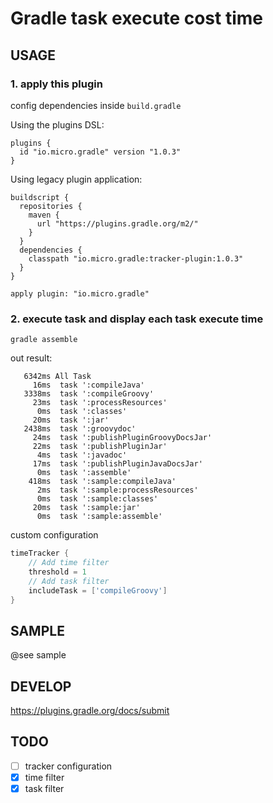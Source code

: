 # Gradle task execute cost time

## USAGE
### 1. apply this plugin
config dependencies inside `build.gradle`

Using the plugins DSL:
```
plugins {
  id "io.micro.gradle" version "1.0.3"
}
```

Using legacy plugin application:
```
buildscript {
  repositories {
    maven {
      url "https://plugins.gradle.org/m2/"
    }
  }
  dependencies {
    classpath "io.micro.gradle:tracker-plugin:1.0.3"
  }
}

apply plugin: "io.micro.gradle"
```

### 2. execute task and display each task execute time
```shell
gradle assemble
```
out result:
```
   6342ms All Task
     16ms  task ':compileJava'
   3338ms  task ':compileGroovy'
     23ms  task ':processResources'
      0ms  task ':classes'
     20ms  task ':jar'
   2438ms  task ':groovydoc'
     24ms  task ':publishPluginGroovyDocsJar'
     22ms  task ':publishPluginJar'
      4ms  task ':javadoc'
     17ms  task ':publishPluginJavaDocsJar'
      0ms  task ':assemble'
    418ms  task ':sample:compileJava'
      2ms  task ':sample:processResources'
      0ms  task ':sample:classes'
     20ms  task ':sample:jar'
      0ms  task ':sample:assemble'
```

custom configuration
```groovy
timeTracker {
    // Add time filter
    threshold = 1
    // Add task filter
    includeTask = ['compileGroovy']
}
```

## SAMPLE
@see sample


## DEVELOP
https://plugins.gradle.org/docs/submit

## TODO
- [ ] tracker configuration
- [x] time filter
- [x] task filter
